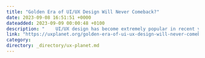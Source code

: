 ```yaml
---
title: "Golden Era of UI/UX Design Will Never Comeback?"
date: 2023-09-08 16:51:51 +0000
dateadded: 2023-09-09 00:00:48 +0100
description: "    UI/UX design has become extremely popular in recent years.  Continue reading on UX Planet »  "
link: "https://uxplanet.org/golden-era-of-ui-ux-design-will-never-comeback-bc3d3ffbfd74?source=rss----819cc2aaeee0---4"
category:
directory: _directory/ux-planet.md
---
```

